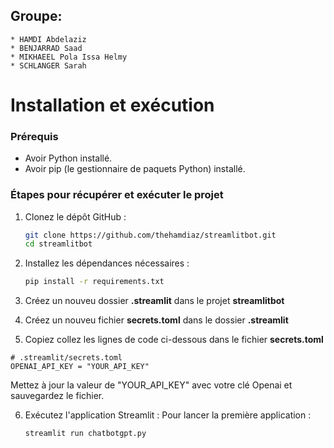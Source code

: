 ## Groupe:
    * HAMDI Abdelaziz
    * BENJARRAD Saad
    * MIKHAEEL Pola Issa Helmy  
    * SCHLANGER Sarah



# Installation et exécution

### Prérequis
- Avoir Python installé.
- Avoir pip (le gestionnaire de paquets Python) installé.

### Étapes pour récupérer et exécuter le projet
1. Clonez le dépôt GitHub :
   ```bash
   git clone https://github.com/thehamdiaz/streamlitbot.git
   cd streamlitbot
   ```

2. Installez les dépendances nécessaires :
   ```bash
   pip install -r requirements.txt
   ```

3. Créez un nouveu dossier **.streamlit** dans le projet **streamlitbot**

4. Créez un nouveu fichier **secrets.toml** dans le dossier **.streamlit**

5. Copiez collez les lignes de code ci-dessous dans le fichier **secrets.toml**

```
# .streamlit/secrets.toml
OPENAI_API_KEY = "YOUR_API_KEY"
```
Mettez à jour la valeur de "YOUR_API_KEY" avec votre clé Openai et sauvegardez le fichier.


6. Exécutez l'application Streamlit :
   Pour lancer la première application :
   ```bash
   streamlit run chatbotgpt.py
   ```